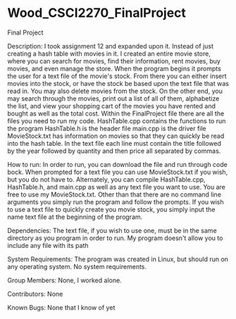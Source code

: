 # Wood_CSCI2270_FinalProject
Final Project

Description:  I took assignment 12 and expanded upon it.  Instead of just creating a hash table with movies in it.  I created an entire movie store, where you can search for movies, find their information, rent movies, buy movies, and even manage the store.  When the program begins it prompts the user for a text file of the movie's stock.  From there you can either insert movies into the stock, or have the stock be based upon the text file that was read in.  You may also delete movies from the stock.  On the other end, you may search through the movies, print out a list of all of them, alphabetize the list, and view your shopping cart of the movies you have rented and bought as well as the total cost.  Within the FinalProject file there are all the files you need to run my code.
HashTable.cpp contains the functions to run the program
HashTable.h is the header file
main.cpp is the driver file
MovieStock.txt has information on movies so that they can quickly be read into the hash table.  In the text file each line must contain the title followed by the year followed by quantity and then price all separated by commas.

How to run:  In order to run, you can download the file and run through code bock.  When prompted for a text file you can use MovieStock.txt if you wish, but you do not have to.  Alternately, you can compile HashTable.cpp, HashTable.h, and main.cpp as well as any text file you want to use.  You are free to use my MovieStock.txt.  Other than that there are no command line arguments you simply run the program and follow the prompts.  If you wish to use a text file to quickly create you movie stock, you simply input the name text file at the beginning of the program.

Dependencies: The text file, if you wish to use one, must be in the same directory as you program in order to run.  My program doesn't allow you to include any file with its path

System Requirements:  The program was created in Linux, but should run on any operating system.  No system requirements.

Group Members: None, I worked alone.

Contributors: None

Known Bugs: None that I know of yet
